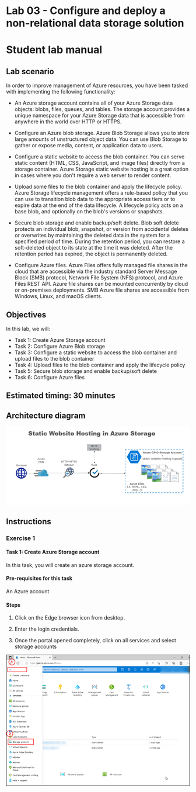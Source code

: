 # Lab 03 - Configure and deploy a non-relational data storage solution 
# Student lab manual

## Lab scenario

In order to improve management of Azure resources, you have been tasked with implementing the following functionality:

- An Azure storage account contains all of your Azure Storage data objects: blobs, files, queues, and tables. The storage account provides a unique namespace for your Azure Storage data that is accessible from anywhere in the world over HTTP or HTTPS.

- Configure an Azure blob storage. Azure Blob Storage allows you to store large amounts of unstructured object data. You can use Blob Storage to gather or expose media, content, or application data to users.

- Configure a static website to aceess the blob container. You can serve static content (HTML, CSS, JavaScript, and image files) directly from a storage container. Azure Storage static website hosting is a great option in cases where you don't require a web server to render content. 

- Upload some files to the blob container and apply the lifecycle policy. Azure Storage lifecycle management offers a rule-based policy that you can use to transition blob data to the appropriate access tiers or to expire data at the end of the data lifecycle. A lifecycle policy acts on a base blob, and optionally on the blob's versions or snapshots.

- Secure blob storage and enable backup/soft delete. Blob soft delete protects an individual blob, snapshot, or version from accidental deletes or overwrites by maintaining the deleted data in the system for a specified period of time. During the retention period, you can restore a soft-deleted object to its state at the time it was deleted. After the retention period has expired, the object is permanently deleted.

- Configure Azure files. Azure Files offers fully managed file shares in the cloud that are accessible via the industry standard Server Message Block (SMB) protocol, Network File System (NFS) protocol, and Azure Files REST API. Azure file shares can be mounted concurrently by cloud or on-premises deployments. SMB Azure file shares are accessible from Windows, Linux, and macOS clients. 

## Objectives

In this lab, we will:

+ Task 1: Create Azure Storage account
+ Task 2: Configure Azure Blob storage
+ Task 3: Configure a static website to access the blob container and upload files to the blob container
+ Task 4: Upload files to the blob container and apply the lifecycle policy
+ Task 5: Secure blob storage and enable backup/soft delete
+ Task 6: Configure Azure files

## Estimated timing: 30 minutes
## Architecture diagram

![image](media/arch1.png)

## Instructions

### Exercise 1

#### Task 1: Create Azure Storage account

In this task, you will create an azure storage account.

#### Pre-requisites for this task

An Azure account

#### Steps

1. Click on the Edge browser icon from desktop.

2. Enter the login credentials.

3. Once the portal opened completely, click on all services and select storage accounts

![image](media/str1.png)


